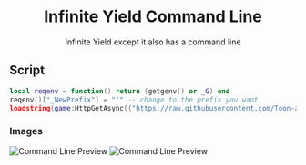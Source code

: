 <h1 align="center">Infinite Yield Command Line</h2>
<p align="center">Infinite Yield except it also has a command line</p>

## Script
```lua
local reqenv = function() return (getgenv() or _G) end
reqenv()["_NewPrefix"] = "'" -- change to the prefix you want
loadstring(game:HttpGetAsync(("https://raw.githubusercontent.com/Toon-arch/iy-cmdline/main/source.lua")))();
```

### Images
<img src="https://github.com/Toon-arch/iy-cmdline/blob/main/images/1.png" alt="Command Line Preview">
<img src="https://github.com/Toon-arch/iy-cmdline/blob/main/images/2.png" alt="Command Line Preview">

